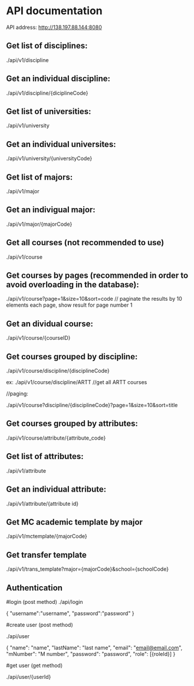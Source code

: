 # API documentation

API address: http://138.197.88.144:8080


## Get list of disciplines:

./api/v1/discipline

## Get an individual discipline:

./api/v1/discipline/{diciplineCode}

## Get list of universities:

./api/v1/university

## Get an individual universites:

./api/v1/university/{universityCode}

## Get list of majors:

./api/v1/major

## Get an indivigual major:

./api/v1/major/{majorCode}

## Get all courses (not recommended to use)

./api/v1/course

## Get courses by pages (recommended in order to avoid overloading in the database):

./api/v1/course?page=1&size=10&sort=code // paginate the results by 10 elements each page, show result for page number 1

## Get an dividual course:

./api/v1/course/{courseID}

## Get courses grouped by discipline:

./api/v1/course/discipline/{disciplineCode}

ex: ./api/v1/course/discipline/ARTT  //get all ARTT courses

//paging:

./api/v1/course?discipline/{disciplineCode}?page=1&size=10&sort=title



## Get courses grouped by attributes:

./api/v1/course/attribute/{attribute_code}

## Get list of attributes:

./api/v1/attribute

## Get an individual attribute:

./api/v1/attribute/{attribute id}

## Get MC academic template by major

./api/v1/mctemplate/{majorCode}

## Get transfer template

./api/v1/trans_template?major={majorCode}&school={schoolCode}


## Authentication
#login (post method)
./api/login

{
    "username":"username",
    "password":"password"
}

#create user (post method)

./api/user

{
    "name": "name",
    "lastName": "last name",
    "email": "email@email.com",
    "mNumber": "M number",
    "password": "password",
    "role": [{roleId}]
}

#get user (get method)

./api/user/{userId}


